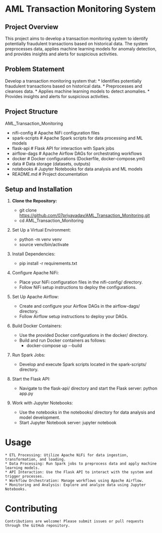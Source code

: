 # AML Transaction Monitoring System

## Project Overview

This project aims to develop a transaction monitoring system to identify potentially fraudulent transactions based on historical data. The system preprocesses data, applies machine learning models for anomaly detection, and provides insights and alerts for suspicious activities.

## Problem Statement

Develop a transaction monitoring system that:
    * Identifies potentially fraudulent transactions based on historical data.
    * Preprocesses and cleanses data.
    * Applies machine learning models to detect anomalies.
    * Provides insights and alerts for suspicious activities.

## Project Structure

AML_Transaction_Monitoring
   - nifi-config # Apache NiFi configuration files
   - spark-scripts # Apache Spark scripts for data processing and ML models
   - flask-api # Flask API for interaction with Spark jobs
   - airflow-dags # Apache Airflow DAGs for orchestrating workflows
   - docker # Docker configurations (Dockerfile, docker-compose.yml)
   - data # Data storage (datasets, outputs)
   - notebooks # Jupyter Notebooks for data analysis and ML models
   - README.md # Project documentation


## Setup and Installation

1. **Clone the Repository:**
    - git clone https://github.com/07priyayadav/AML_Transaction_Monitoring.git
    - cd AML_Transaction_Monitoring

2. Set Up a Virtual Environment:
    - python -m venv venv
    - source venv/bin/activate

3. Install Dependencies:
    - pip install -r requirements.txt

4. Configure Apache NiFi:
    * Place your NiFi configuration files in the nifi-config/ directory.
    * Follow NiFi setup instructions to deploy the configurations.

5. Set Up Apache Airflow:
    * Create and configure your Airflow DAGs in the airflow-dags/ directory.
    * Follow Airflow setup instructions to deploy your DAGs.

6. Build Docker Containers:
    * Use the provided Docker configurations in the docker/ directory.
    * Build and run Docker containers as follows:
        - docker-compose up --build

7. Run Spark Jobs:
    * Develop and execute Spark scripts located in the spark-scripts/ directory.
    
8. Start the Flask API:
    * Navigate to the flask-api/ directory and start the Flask server:
        python app.py

9. Work with Jupyter Notebooks:
    * Use the notebooks in the notebooks/ directory for data analysis and model development.
    * Start Jupyter Notebook server:
        jupyter notebook

# Usage

    * ETL Processing: Utilize Apache NiFi for data ingestion, transformation, and loading.
    * Data Processing: Run Spark jobs to preprocess data and apply machine learning models.
    * API Interaction: Use the Flask API to interact with the system and trigger processes.
    * Workflow Orchestration: Manage workflows using Apache Airflow.
    * Monitoring and Analysis: Explore and analyze data using Jupyter Notebooks.

# Contributing

    Contributions are welcome! Please submit issues or pull requests through the GitHub repository.
